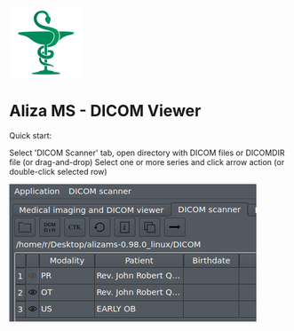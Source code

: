 ![Aliza MS](alizams/package/archive/install_menu/icons/hicolor/128x128/apps/alizams.png)

Aliza MS - DICOM Viewer
=======================

Quick start:

Select 'DICOM Scanner' tab, open directory with DICOM files or DICOMDIR file (or drag-and-drop)
Select one or more series and click arrow action (or double-click selected row)

![Open](alizams/package/art/start0.png)
